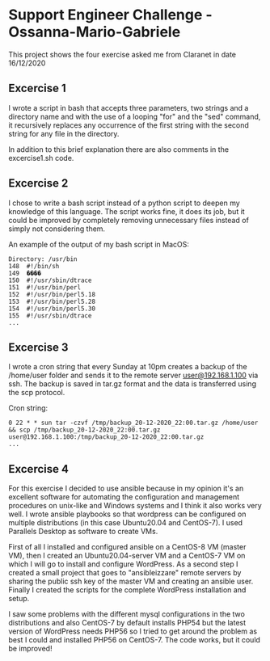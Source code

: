# Support Engineer Challenge - Ossanna-Mario-Gabriele
This project shows the four exercise asked me from Claranet in date 16/12/2020

## Excercise 1
I wrote a script in bash that accepts three parameters, two strings and a directory name and with the use of a looping "for" and the "sed" command, it recursively replaces any occurrence of the first string with the second string for any file in the directory.

In addition to this brief explanation there are also comments in the excercise1.sh code.

## Excercise 2
I chose to write a bash script instead of a python script to deepen my knowledge of this language.
The script works fine, it does its job, but it could be improved by completely removing unnecessary files instead of simply not considering them.

An example of the output of my bash script in MacOS:

```
Directory: /usr/bin
148  #!/bin/sh
149  ����
150  #!/usr/sbin/dtrace
151  #!/usr/bin/perl
152  #!/usr/bin/perl5.18
153  #!/usr/bin/perl5.28
154  #!/usr/bin/perl5.30
155  #!/usr/sbin/dtrace
...
```

## Excercise 3
I wrote a cron string that every Sunday at 10pm creates a backup of the /home/user folder and sends it to the remote server user@192.168.1.100 via ssh.
The backup is saved in tar.gz format and the data is transferred using the scp protocol.

Cron string:

```
0 22 * * sun tar -czvf /tmp/backup_20-12-2020_22:00.tar.gz /home/user && scp /tmp/backup_20-12-2020_22:00.tar.gz user@192.168.1.100:/tmp/backup_20-12-2020_22:00.tar.gz
...
```

## Excercise 4
For this exercise I decided to use ansible because in my opinion it's an excellent software for automating the configuration and management procedures on unix-like and Windows systems and I think it also works very well. I wrote ansible playbooks so that wordpress can be configured on multiple distributions (in this case Ubuntu20.04 and CentOS-7).
I used Parallels Desktop as software to create VMs.

First of all I installed and configured ansible on a CentOS-8 VM (master VM), then I created an Ubuntu20.04-server VM and a CentOS-7 VM on which I will go to install and configure WordPress.
As a second step I created a small project that goes to "ansibleizzare" remote servers by sharing the public ssh key of the master VM and creating an ansible user.
Finally I created the scripts for the complete WordPress installation and setup.

I saw some problems with the different mysql configurations in the two distributions and also CentOS-7 by default installs PHP54 but the latest version of WordPress needs PHP56 so I tried to get around the problem as best I could and installed PHP56 on CentOS-7.
The code works, but it could be improved!

